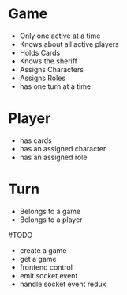 # Game
- Only one active at a time
- Knows about all active players
- Holds Cards
- Knows the sheriff
- Assigns Characters
- Assigns Roles
- has one turn at a time

# Player
- has cards
- has an assigned character
- has an assigned role

# Turn
- Belongs to a game
- Belongs to a player


#TODO
- create a game
- get a game
- frontend control
- emit socket event
- handle socket event redux